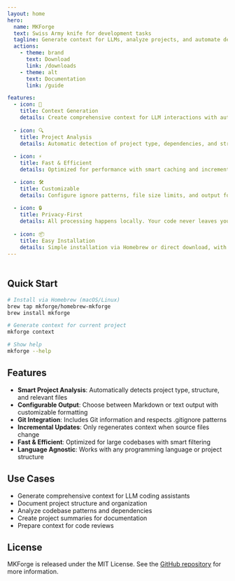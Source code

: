 ```yaml
---
layout: home
hero:
  name: MKForge
  text: Swiss Army knife for development tasks
  tagline: Generate context for LLMs, analyze projects, and automate development workflows
  actions:
    - theme: brand
      text: Download
      link: /downloads
    - theme: alt
      text: Documentation
      link: /guide

features:
  - icon: 🔄
    title: Context Generation
    details: Create comprehensive context for LLM interactions with automatic project analysis and smart content processing.
    
  - icon: 🔍
    title: Project Analysis
    details: Automatic detection of project type, dependencies, and structure with intelligent file filtering.
    
  - icon: ⚡
    title: Fast & Efficient
    details: Optimized for performance with smart caching and incremental updates for large codebases.

  - icon: 🛠️
    title: Customizable
    details: Configure ignore patterns, file size limits, and output formats to match your workflow.
    
  - icon: 🔒
    title: Privacy-First
    details: All processing happens locally. Your code never leaves your machine.
    
  - icon: 📦
    title: Easy Installation
    details: Simple installation via Homebrew or direct download, with automatic updates.
---
```


<div class="download-section">
  <DownloadButton />
</div>

## Quick Start

```bash
# Install via Homebrew (macOS/Linux)
brew tap mkforge/homebrew-mkforge
brew install mkforge

# Generate context for current project
mkforge context

# Show help
mkforge --help
```

## Features

- **Smart Project Analysis**: Automatically detects project type, structure, and relevant files
- **Configurable Output**: Choose between Markdown or text output with customizable formatting
- **Git Integration**: Includes Git information and respects .gitignore patterns
- **Incremental Updates**: Only regenerates context when source files change
- **Fast & Efficient**: Optimized for large codebases with smart filtering
- **Language Agnostic**: Works with any programming language or project structure

## Use Cases

- Generate comprehensive context for LLM coding assistants
- Document project structure and organization
- Analyze codebase patterns and dependencies
- Create project summaries for documentation
- Prepare context for code reviews

## License

MKForge is released under the MIT License. See the [GitHub repository](https://github.com/mkforge/mkforge) for more information.

<style>
.download-section {
  margin: 3rem 0;
  text-align: center;
}

:root {
  --vp-home-hero-name-color: transparent;
  --vp-home-hero-name-background: -webkit-linear-gradient(120deg, #0047ab 30%, #4169e1);
  --vp-c-brand: #0047ab;
  --vp-c-brand-dark: #003380;
}
</style>